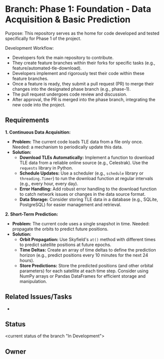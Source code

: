 # Branch: Phase 1: Foundation - Data Acquisition & Basic Prediction

Purpose: This repository serves as the home for code developed and tested specifically for Phase 1 of the project.

Development Workflow:
*   Developers fork the main repository to contribute.
*   They create feature branches within their forks for specific tasks (e.g., feature/automated-tle-download).
*   Developers implement and rigorously test their code within these feature branches.
*   Once a feature is ready, they submit a pull request (PR) to merge their changes into the designated phase branch (e.g., phase-1).
*   The pull request undergoes code review and discussion.
*   After approval, the PR is merged into the phase branch, integrating the new code into the project.

## Requirements

**1. Continuous Data Acquisition:**

*   **Problem:** The current code loads TLE data from a file only once. Needed: a mechanism to periodically update this data.
*   **Solution:**
    *   **Download TLEs Automatically:** Implement a function to download TLE data from a reliable online source (e.g., Celestrak).  Use the `requests` library in Python.
    *   **Schedule Updates:** Use a scheduler (e.g., `schedule` library or `threading.Timer`) to run the download function at regular intervals (e.g., every hour, every day).
    *   **Error Handling:** Add robust error handling to the download function to catch network issues or changes in the data source format.
    *   **Data Storage:** Consider storing TLE data in a database (e.g., SQLite, PostgreSQL) for easier management and retrieval.

**2. Short-Term Prediction:**

*   **Problem:** The current code uses a single snapshot in time. Needed: propagate the orbits to predict future positions.
*   **Solution:**
    *   **Orbit Propagation:** Use Skyfield's `at()` method with different times to predict satellite positions at future epochs.
    *   **Time Deltas:** Create an array of time deltas to define the prediction horizon (e.g., predict positions every 10 minutes for the next 24 hours).
    *   **Store Predictions:** Store the predicted positions (and other orbital parameters) for each satellite at each time step.  Consider using NumPy arrays or Pandas DataFrames for efficient storage and manipulation.

## Related Issues/Tasks

*   <links to related issues in your issue tracker>

## Status

<current status of the branch "In Development">

## Owner

<name of the developer responsible for the branch>
